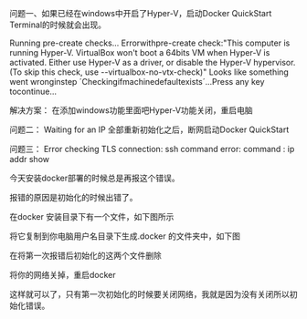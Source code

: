 问题一、如果已经在windows中开启了Hyper-V，启动Docker QuickStart Terminal的时候就会出现。

Running pre-create checks...
Errorwithpre-create check:"This computer is running Hyper-V. VirtualBox won't boot a 64bits VM when Hyper-V is activated. Either use Hyper-V as a driver, or disable the Hyper-V hypervisor. (To skip this check, use --virtualbox-no-vtx-check)"
Looks like something went wronginstep ´Checkingifmachinedefaultexists´...Press any key tocontinue...

解决方案：
在添加windows功能里面吧Hyper-V功能关闭，重启电脑

问题二： Waiting for an IP
全部重新初始化之后，断网启动Docker QuickStart

问题三： Error checking TLS connection: ssh command error: command : ip addr show



今天安装docker部署的时候总是再报这个错误。

报错的原因是初始化的时候出错了。

在docker 安装目录下有一个文件，如下图所示



将它复制到你电脑用户名目录下生成.docker 的文件夹中，如下图



在将第一次报错后初始化的这两个文件删除



将你的网络关掉，重启docker



这样就可以了，只有第一次初始化的时候要关闭网络，我就是因为没有关闭所以初始化错误。

